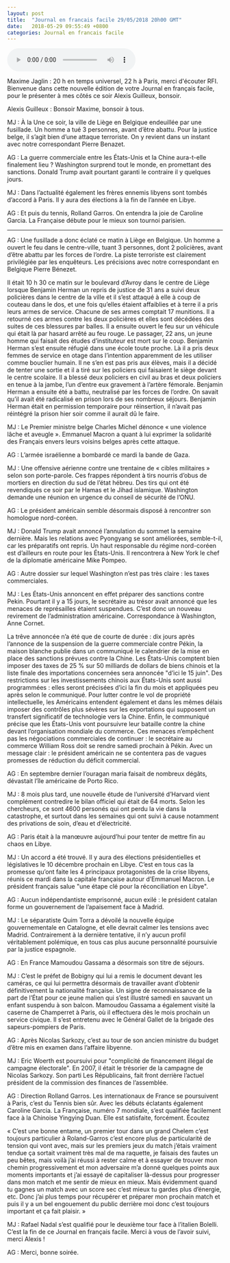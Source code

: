 ```yaml
---
layout: post
title:  "Journal en francais facile 29/05/2018 20h00 GMT"
date:   2018-05-29 09:55:49 +0800
categories: Journal en francais facile
---
```


<audio src="/francaisfacile/mp3/journal_francais_facile_20h00_-_20h10_tu_20180529.mp3" controls preload></audio>

Maxime Jaglin : 20 h en temps universel, 22 h à Paris, merci d'écouter RFI. Bienvenue dans cette nouvelle édition de votre Journal en français facile, pour le présenter à mes côtés ce soir Alexis Guilleux, bonsoir.

Alexis Guilleux : Bonsoir Maxime, bonsoir à tous.

MJ : À la Une ce soir, la ville de Liège en Belgique endeuillée par une fusillade. Un homme a tué 3 personnes, avant d’être abattu. Pour la justice belge, il s’agit bien d’une attaque terroriste. On y revient dans un instant avec notre correspondant Pierre Benazet.

AG : La guerre commerciale entre les États-Unis et la Chine aura-t-elle finalement lieu ? Washington surprend tout le monde, en promettant des sanctions. Donald Trump avait pourtant garanti le contraire il y quelques jours.

MJ : Dans l’actualité également les frères ennemis libyens sont tombés d’accord à Paris. Il y aura des élections à la fin de l’année en Libye.

AG : Et puis du tennis, Rolland Garros. On entendra la joie de Caroline Garcia. La Française débute pour le mieux son tournoi parisien.

-----

AG : Une fusillade a donc éclaté ce matin à Liège en Belgique. Un homme a ouvert le feu dans le centre-ville, tuant 3 personnes, dont 2 policières, avant d’être abattu par les forces de l’ordre. La piste terroriste est clairement privilégiée par les enquêteurs. Les précisions avec notre correspondant en Belgique Pierre Bénezet.

Il était 10 h 30 ce matin sur le boulevard d’Avroy dans le centre de Liège lorsque Benjamin Herman un repris de justice de 31 ans a suivi deux policières dans le centre de la ville et il s’est attaqué à elle à coup de couteau dans le dos, et une fois qu’elles étaient affaiblies et à terre il a pris leurs armes de service. Chacune de ses armes comptait 17 munitions. Il a retourné ces armes contre les deux policières et elles sont décédées des suites de ces blessures par balles. Il a ensuite ouvert le feu sur un véhicule qui était là par hasard arrêté au feu rouge. Le passager, 22 ans, un jeune homme qui faisait des études d’instituteur est mort sur le coup. Benjamin Herman s’est ensuite réfugié dans une école toute proche. Là il a pris deux femmes de service en otage dans l’intention apparemment de les utiliser comme bouclier humain. Il ne s’en est pas pris aux élèves, mais il a décidé de tenter une sortie et il a tiré sur les policiers qui faisaient le siège devant le centre scolaire. Il a blessé deux policiers en civil au bras et deux policiers en tenue à la jambe, l’un d’entre eux gravement à l’artère fémorale. Benjamin Herman a ensuite été a battu, neutralisé par les forces de l’ordre. On savait qu’il avait été radicalisé en prison lors de ses nombreux séjours. Benjamin Herman était en permission temporaire pour réinsertion, il n’avait pas réintégré la prison hier soir comme il aurait dû le faire.

MJ : Le Premier ministre belge Charles Michel dénonce « une violence lâche et aveugle ». Emmanuel Macron a quant à lui exprimer la solidarité des Français envers leurs voisins belges après cette attaque.

AG : L’armée israélienne a bombardé ce mardi la bande de Gaza.

MJ : Une offensive aérienne contre une trentaine de « cibles militaires » selon son porte-parole. Ces frappes répondent à tirs nourris d’obus de mortiers en direction du sud de l’état hébreu. Des tirs qui ont été revendiqués ce soir par le Hamas et le Jihad islamique. Washington demande une réunion en urgence du conseil de sécurité de l’ONU.

AG : Le président américain semble désormais disposé à rencontrer son homologue nord-coréen.

MJ : Donald Trump avait annoncé l’annulation du sommet la semaine dernière. Mais les relations avec Pyongyang se sont améliorées, semble-t-il, car les préparatifs ont repris. Un haut responsable du régime nord-coréen est d’ailleurs en route pour les États-Unis. Il rencontrera à New York le chef de la diplomatie américaine Mike Pompeo.

AG : Autre dossier sur lequel Washington n’est pas très claire : les taxes commerciales.

MJ : Les États-Unis annoncent en effet préparer des sanctions contre Pekin. Pourtant il y a 15 jours, le secrétaire au trésor avait annoncé que les menaces de représailles étaient suspendues. C’est donc un nouveau revirement de l’administration américaine. Correspondance à Washington, Anne Cornet.

La trêve annoncée n’a été que de courte de durée : dix jours après l’annonce de la suspension de la guerre commerciale contre Pékin, la maison blanche publie dans un communiqué le calendrier de la mise en place des sanctions prévues contre la Chine. Les États-Unis comptent bien imposer des taxes de 25 % sur 50 milliards de dollars de biens chinois et la liste finale des importations concernées sera annoncée "d’ici le 15 juin". Des restrictions sur les investissements chinois aux États-Unis sont aussi programmées : elles seront précisées d’ici la fin du mois et appliquées peu après selon le communiqué. Pour lutter contre le vol de propriété intellectuelle, les Américains entendent également et dans les mêmes délais imposer des contrôles plus sévères sur les exportations qui supposent un transfert significatif de technologie vers la Chine. Enfin, le communiqué précise que les États-Unis vont poursuivre leur bataille contre la chine devant l’organisation mondiale du commerce. Ces menaces n’empêchent pas les négociations commerciales de continuer : le secrétaire au commerce William Ross doit se rendre samedi prochain à Pékin. Avec un message clair : le président américain ne se contentera pas de vagues promesses de réduction du déficit commercial.

AG : En septembre dernier l’ouragan maria faisait de nombreux dégâts, dévastait l’île américaine de Porto Rico.

MJ : 8 mois plus tard, une nouvelle étude de l’université d’Harvard vient complément contredire le bilan officiel qui était de 64 morts. Selon les chercheurs, ce sont 4600 personés qui ont perdu la vie dans la catastrophe, et surtout dans les semaines qui ont suivi à cause notamment des privations de soin, d’eau et d’électricité.

AG : Paris était à la manœuvre aujourd’hui pour tenter de mettre fin au chaos en Libye.

MJ : Un accord a été trouvé. Il y aura des élections présidentielles et législatives le 10 décembre prochain en Libye. C’est en tous cas la promesse qu’ont faite les 4 principaux protagonistes de la crise libyens, réunis ce mardi dans la capitale française autour d’Emmanuel Macron. Le président français salue "une étape clé pour la réconciliation en Libye".

AG : Aucun indépendantiste emprisonné, aucun exilé : le président catalan forme un gouvernement de l’apaisement face à Madrid.

MJ : Le séparatiste Quim Torra a dévoilé la nouvelle équipe gouvernementale en Catalogne, et elle devrait calmer les tensions avec Madrid. Contrairement à la dernière tentative, il n’y aucun profil véritablement polémique, en tous cas plus aucune personnalité poursuivie par la justice espagnole.

AG : En France Mamoudou Gassama a désormais son titre de séjours.

MJ : C’est le préfet de Bobigny qui lui a remis le document devant les caméras, ce qui lui permettra désormais de travailler avant d’obtenir définitivement la nationalité française. Un signe de reconnaissance de la part de l’État pour ce jeune malien qui s’est illustré samedi en sauvant un enfant suspendu à son balcon. Mamoudou Gassama a également visité la caserne de Champerret à Paris, où il effectuera dès le mois prochain un service civique. Il s’est entretenu avec le Général Gallet de la brigade des sapeurs-pompiers de Paris.

AG : Après Nicolas Sarkozy, c’est au tour de son ancien ministre du budget d’être mis en examen dans l’affaire libyenne.

MJ : Eric Woerth est poursuivi pour "complicité de financement illégal de campagne électorale". En 2007, il était le trésorier de la campagne de Nicolas Sarkozy. Son parti Les Républicains, fait front derrière l’actuel président de la commission des finances de l’assemblée.

AG : Direction Rolland Garros. Les internationaux de France se poursuivent à Paris, c’est du Tennis bien sûr. Avec les débuts éclatants également Caroline Garcia. La Française, numéro 7 mondiale, s’est qualifiée facilement face à la Chinoise Yingying Duan. Elle est satisfaite, forcément. Écoutez

« C’est une bonne entame, un premier tour dans un grand Chelem c’est toujours particulier à Roland-Garros c’est encore plus de particularité de tension qui vont avec, mais sur les premiers jeux du match j’étais vraiment tendue ça sortait vraiment très mal de ma raquette, je faisais des fautes un peu bêtes, mais voilà j’ai réussi à rester calme et à essayer de trouver mon chemin progressivement et mon adversaire m’a donné quelques points aux moments importants et j’ai essayé de capitaliser là-dessus pour progresser dans mon match et me sentir de mieux en mieux. Mais évidemment quand tu gagnes un match avec un score sec c’est mieux tu gardes plus d’énergie, etc. Donc j’ai plus temps pour récupérer et préparer mon prochain match et puis il y a un bel engouement du public derrière moi donc c’est toujours important et ça fait plaisir. »

MJ : Rafael Nadal s’est qualifié pour le deuxième tour face à l’italien Bolelli. C’est la fin de ce Journal en français facile. Merci à vous de l’avoir suivi, merci Alexis !

AG : Merci, bonne soirée.

